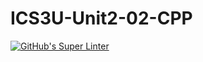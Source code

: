 # ICS3U-Unit2-02-CPP
[![GitHub's Super Linter](https://github.com/Yiyun-Qin/ICS3U-Unit2-02-CPP/workflows/GitHub's%20Super%20Linter/badge.svg)](https://github.com/Yiyun-Qin/ICS3U-Unit2-02-CPP/actions)
